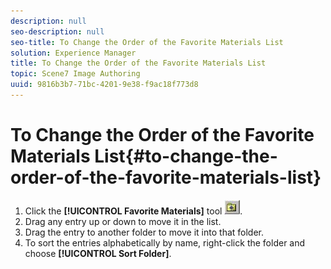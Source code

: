 ```yaml
---
description: null
seo-description: null
seo-title: To Change the Order of the Favorite Materials List
solution: Experience Manager
title: To Change the Order of the Favorite Materials List
topic: Scene7 Image Authoring
uuid: 9816b3b7-71bc-4201-9e38-f9ac18f773d8
---
```


# To Change the Order of the Favorite Materials List{#to-change-the-order-of-the-favorite-materials-list}

1. Click the **[!UICONTROL Favorite Materials]** tool ![](assets/fav_mat.png).
1. Drag any entry up or down to move it in the list.
1. Drag the entry to another folder to move it into that folder.
1. To sort the entries alphabetically by name, right-click the folder and choose **[!UICONTROL Sort Folder]**.
